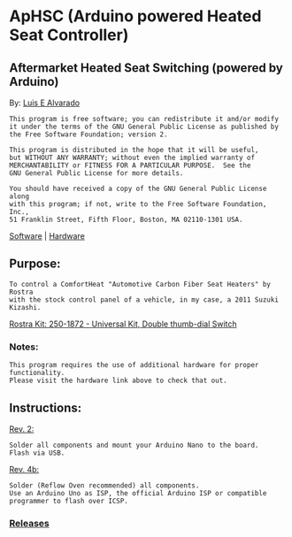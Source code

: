 # ApHSC (Arduino powered Heated Seat Controller)
## Aftermarket Heated Seat Switching (powered by Arduino)
  By: [Luis E Alvarado](mailto:admin@avnet.ws)
  
    This program is free software; you can redistribute it and/or modify
    it under the terms of the GNU General Public License as published by
    the Free Software Foundation; version 2.

    This program is distributed in the hope that it will be useful,
    but WITHOUT ANY WARRANTY; without even the implied warranty of
    MERCHANTABILITY or FITNESS FOR A PARTICULAR PURPOSE.  See the
    GNU General Public License for more details.

    You should have received a copy of the GNU General Public License along
    with this program; if not, write to the Free Software Foundation, Inc.,
    51 Franklin Street, Fifth Floor, Boston, MA 02110-1301 USA.
  
  [Software](https://github.com/avluis/ApHSC) | 
  [Hardware](https://github.com/avluis/ApHSC-Hardware)

## Purpose:
	To control a ComfortHeat "Automotive Carbon Fiber Seat Heaters" by Rostra
	with the stock control panel of a vehicle, in my case, a 2011 Suzuki Kizashi.
   [Rostra Kit: 250-1872 - Universal Kit, Double thumb-dial Switch](http://www.rostra.com/manuals/250-1870_Form5261.pdf)
  
### Notes:
	This program requires the use of additional hardware for proper functionality.
	Please visit the hardware link above to check that out.
	
## Instructions:
   [Rev. 2:](https://github.com/avluis/ApHSC-Hardware/releases/tag/rev2)
   
	Solder all components and mount your Arduino Nano to the board.
	Flash via USB.
	
   [Rev. 4b:](https://github.com/avluis/ApHSC-Hardware/)
   
	Solder (Reflow Oven recommended) all components.
	Use an Arduino Uno as ISP, the official Arduino ISP or compatible programmer to flash over ICSP.

### [Releases](https://github.com/avluis/ApHSC/releases/latest)